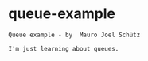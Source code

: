 # queue-example

    Queue example - by  Mauro Joel Schütz
    
    I'm just learning about queues.
    
